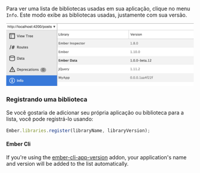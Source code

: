 Para ver uma lista de bibliotecas usadas em sua aplicação, clique no menu `Info`. Este modo exibe as bibliotecas usadas, justamente com sua versão.

<img src="../../images/guides/ember-inspector/info-screenshot.png" width="680" />

### Registrando uma biblioteca

Se você gostaria de adicionar seu própria aplicação ou biblioteca para a lista, você pode registrá-lo usando:

```javascript
Ember.libraries.register(libraryName, libraryVersion);
```

#### Ember Cli

If you're using the [ember-cli-app-version](https://github.com/embersherpa/ember-cli-app-version) addon, your application's name and version will be added to the list automatically.